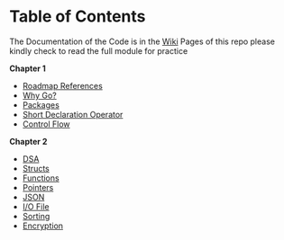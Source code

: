 # Table of Contents

The Documentation of the Code is in the [Wiki](https://github.com/gricowijaya/go-exercises/wiki) Pages of this repo please kindly check to read the full module for practice

**Chapter 1**

* [Roadmap References](https://github.com/gricowijaya/go-exercises/wiki/Roadmap)
* [Why Go?](https://github.com/gricowijaya/go-exercises/wiki/Why-Go%3F)
* [Packages](https://github.com/gricowijaya/go-exercises/wiki/Packages)
* [Short Declaration Operator](https://github.com/gricowijaya/go-exercises/wiki/Short-Declaration-Operator)
* [Control Flow](https://github.com/gricowijaya/go-exercises/wiki/Control-Flow)

**Chapter 2** 

* [DSA](https://github.com/gricowijaya/go-exercises/wiki/DSA)
* [Structs](https://github.com/gricowijaya/go-exercises/wiki/Structs)
* [Functions](https://github.com/gricowijaya/go-exercises/wiki/Functions)
* [Pointers](https://github.com/gricowijaya/go-exercises/wiki/Pointers)
* [JSON](https://github.com/gricowijaya/go-exercises/wiki/JSON)
* [I/O File](https://github.com/gricowijaya/go-exercises/wiki/File)
* [Sorting](https://github.com/gricowijaya/go-exercises/wiki/Sorting)
* [Encryption](https://github.com/gricowijaya/go-exercises/wiki/Encryption)

